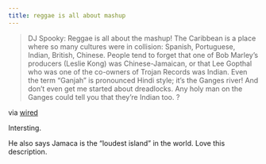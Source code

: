 ```yaml
---
title: reggae is all about mashup
---
```


<blockquote>DJ Spooky: Reggae is all about the mashup! The Caribbean is a place where so many cultures were in collision: Spanish, Portuguese, Indian, British, Chinese. People tend to forget that one of Bob Marley&#8217;s producers (Leslie Kong) was Chinese-Jamaican, or that Lee Gopthal who was one of the co-owners of Trojan Records was Indian. Even the term &#8220;Ganjah&#8221; is pronounced Hindi style; it&#8217;s the Ganges river! And don&#8217;t even get me started about dreadlocks. Any holy man on the Ganges could tell you that they&#8217;re Indian too. ?</blockquote>

<p>via <a href="http://www.wired.com/print/entertainment/music/news/2007/07/spooky_QA">wired</a></p>

<p>Intersting.</p>

<p>He also says Jamaca is the &#8220;loudest island&#8221; in the world. Love this description.</p>
